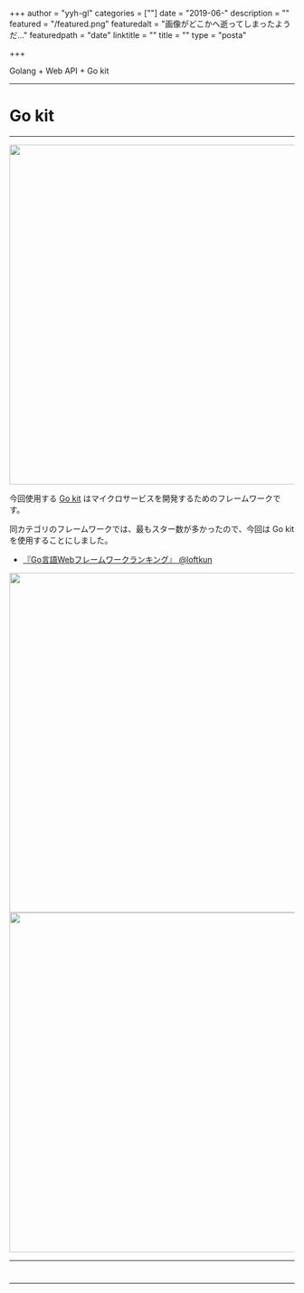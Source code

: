 +++
author = "yyh-gl"
categories = [""]
date = "2019-06-"
description = ""
featured = "/featured.png"
featuredalt = "画像がどこかへ逝ってしまったようだ…"
featuredpath = "date"
linktitle = ""
title = ""
type = "posta"

+++
 
 Golang + Web API + Go kit
 
 ---
 # Go kit
 ---
 
 <img src="http://localhost:1313/tech-blog/img/tech-blog/2019/06/go_project_template/Go kit.png" width="600">
 
 今回使用する [Go kit](https://gokit.io) はマイクロサービスを開発するためのフレームワークです。
 
 同カテゴリのフレームワークでは、最もスター数が多かったので、今回は Go kit を使用することにしました。
 
 - [『Go言語Webフレームワークランキング』 @loftkun](https://qiita.com/loftkun/items/1a9951d1864bebdc51e1)

<img src="http://localhost:1313/tech-blog/img/tech-blog/2019/06/-/-" width="600">
<img src="https://yyh-gl.github.io/tech-blog/img/tech-blog/2019/06/-/-" width="600">

<br>

---
# 
---
